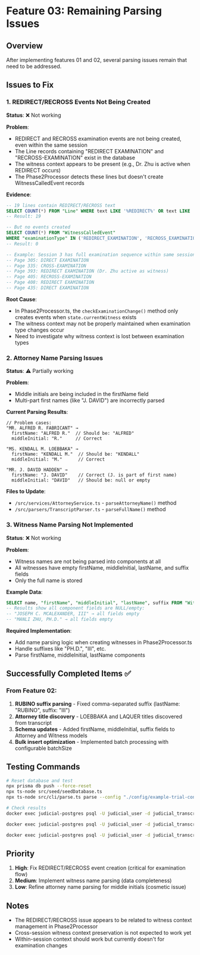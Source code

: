 # Feature 03: Remaining Parsing Issues

## Overview
After implementing features 01 and 02, several parsing issues remain that need to be addressed.

## Issues to Fix

### 1. REDIRECT/RECROSS Events Not Being Created
**Status**: ❌ Not working

**Problem**: 
- REDIRECT and RECROSS examination events are not being created, even within the same session
- The Line records containing "REDIRECT EXAMINATION" and "RECROSS-EXAMINATION" exist in the database
- The witness context appears to be present (e.g., Dr. Zhu is active when REDIRECT occurs)
- The Phase2Processor detects these lines but doesn't create WitnessCalledEvent records

**Evidence**:
```sql
-- 19 lines contain REDIRECT/RECROSS text
SELECT COUNT(*) FROM "Line" WHERE text LIKE '%REDIRECT%' OR text LIKE '%RECROSS%';
-- Result: 19

-- But no events created
SELECT COUNT(*) FROM "WitnessCalledEvent" 
WHERE "examinationType" IN ('REDIRECT_EXAMINATION', 'RECROSS_EXAMINATION');
-- Result: 0

-- Example: Session 3 has full examination sequence within same session
-- Page 305: DIRECT EXAMINATION
-- Page 335: CROSS-EXAMINATION  
-- Page 393: REDIRECT EXAMINATION (Dr. Zhu active as witness)
-- Page 405: RECROSS-EXAMINATION
-- Page 408: REDIRECT EXAMINATION
-- Page 435: DIRECT EXAMINATION
```

**Root Cause**: 
- In Phase2Processor.ts, the `checkExaminationChange()` method only creates events when `state.currentWitness` exists
- The witness context may not be properly maintained when examination type changes occur
- Need to investigate why witness context is lost between examination types

### 2. Attorney Name Parsing Issues
**Status**: ⚠️ Partially working

**Problem**:
- Middle initials are being included in the firstName field
- Multi-part first names (like "J. DAVID") are incorrectly parsed

**Current Parsing Results**:
```
// Problem cases:
"MR. ALFRED R. FABRICANT" → 
  firstName: "ALFRED R."  // Should be: "ALFRED"
  middleInitial: "R."     // Correct

"MS. KENDALL M. LOEBBAKA" →
  firstName: "KENDALL M."  // Should be: "KENDALL"  
  middleInitial: "M."      // Correct

"MR. J. DAVID HADDEN" →
  firstName: "J. DAVID"    // Correct (J. is part of first name)
  middleInitial: "DAVID"   // Should be: null or empty
```

**Files to Update**:
- `/src/services/AttorneyService.ts` - `parseAttorneyName()` method
- `/src/parsers/TranscriptParser.ts` - `parseFullName()` method

### 3. Witness Name Parsing Not Implemented
**Status**: ❌ Not working

**Problem**:
- Witness names are not being parsed into components at all
- All witnesses have empty firstName, middleInitial, lastName, and suffix fields
- Only the full name is stored

**Example Data**:
```sql
SELECT name, "firstName", "middleInitial", "lastName", suffix FROM "Witness";
-- Results show all component fields are NULL/empty:
-- "JOSEPH C. MCALEXANDER, III" → all fields empty
-- "MANLI ZHU, PH.D." → all fields empty
```

**Required Implementation**:
- Add name parsing logic when creating witnesses in Phase2Processor.ts
- Handle suffixes like "PH.D.", "III", etc.
- Parse firstName, middleInitial, lastName components

## Successfully Completed Items ✅

### From Feature 02:
1. **RUBINO suffix parsing** - Fixed comma-separated suffix (lastName: "RUBINO", suffix: "III")
2. **Attorney title discovery** - LOEBBAKA and LAQUER titles discovered from transcript
3. **Schema updates** - Added firstName, middleInitial, suffix fields to Attorney and Witness models
4. **Bulk insert optimization** - Implemented batch processing with configurable batchSize

## Testing Commands

```bash
# Reset database and test
npx prisma db push --force-reset
npx ts-node src/seed/seedDatabase.ts
npx ts-node src/cli/parse.ts parse --config "./config/example-trial-config-mac.json"

# Check results
docker exec judicial-postgres psql -U judicial_user -d judicial_transcripts -c "SELECT COUNT(*) as count, \"examinationType\" FROM \"WitnessCalledEvent\" GROUP BY \"examinationType\";"

docker exec judicial-postgres psql -U judicial_user -d judicial_transcripts -c "SELECT name, \"firstName\", \"middleInitial\", \"lastName\", suffix FROM \"Attorney\" WHERE \"lastName\" IN ('FABRICANT', 'LOEBBAKA', 'HADDEN');"

docker exec judicial-postgres psql -U judicial_user -d judicial_transcripts -c "SELECT name, \"firstName\", \"middleInitial\", \"lastName\", suffix FROM \"Witness\" LIMIT 5;"
```

## Priority
1. **High**: Fix REDIRECT/RECROSS event creation (critical for examination flow)
2. **Medium**: Implement witness name parsing (data completeness)
3. **Low**: Refine attorney name parsing for middle initials (cosmetic issue)

## Notes
- The REDIRECT/RECROSS issue appears to be related to witness context management in Phase2Processor
- Cross-session witness context preservation is not expected to work yet
- Within-session context should work but currently doesn't for examination changes